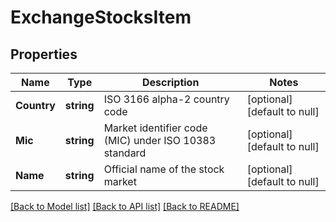# ExchangeStocksItem

## Properties
Name | Type | Description | Notes
------------ | ------------- | ------------- | -------------
**Country** | **string** | ISO 3166 alpha-2 country code | [optional] [default to null]
**Mic** | **string** | Market identifier code (MIC) under ISO 10383 standard | [optional] [default to null]
**Name** | **string** | Official name of the stock market | [optional] [default to null]

[[Back to Model list]](../README.md#documentation-for-models) [[Back to API list]](../README.md#documentation-for-api-endpoints) [[Back to README]](../README.md)

